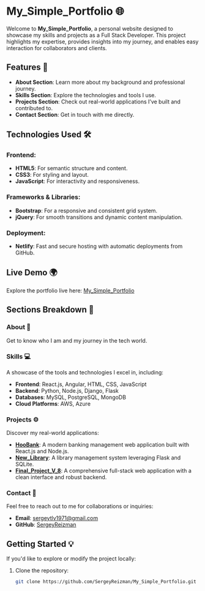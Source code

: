 # My_Simple_Portfolio 🌐

Welcome to **My_Simple_Portfolio**, a personal website designed to showcase my skills and projects as a Full Stack Developer. This project highlights my expertise, provides insights into my journey, and enables easy interaction for collaborators and clients.

## Features 🚀

- **About Section**: Learn more about my background and professional journey.
- **Skills Section**: Explore the technologies and tools I use.
- **Projects Section**: Check out real-world applications I’ve built and contributed to.
- **Contact Section**: Get in touch with me directly.

## Technologies Used 🛠️

### Frontend:
- **HTML5**: For semantic structure and content.
- **CSS3**: For styling and layout.
- **JavaScript**: For interactivity and responsiveness.

### Frameworks & Libraries:
- **Bootstrap**: For a responsive and consistent grid system.
- **jQuery**: For smooth transitions and dynamic content manipulation.

### Deployment:
- **Netlify**: Fast and secure hosting with automatic deployments from GitHub.

## Live Demo 🌍

Explore the portfolio live here: [My_Simple_Portfolio](https://github.com/SergeyReizman/My_Simple_Portfolio.git)

## Sections Breakdown 📝

### About 👤
Get to know who I am and my journey in the tech world.

### Skills 💻
A showcase of the tools and technologies I excel in, including:
- **Frontend**: React.js, Angular, HTML, CSS, JavaScript
- **Backend**: Python, Node.js, Django, Flask
- **Databases**: MySQL, PostgreSQL, MongoDB
- **Cloud Platforms**: AWS, Azure

### Projects ⚙️
Discover my real-world applications:
- **[HooBank](https://sergeybank.netlify.app/)**: A modern banking management web application built with React.js and Node.js.
- **[New_Library](https://github.com/SergeyReizman/New_Library)**: A library management system leveraging Flask and SQLite.
- **[Final_Project_V_8](https://github.com/SergeyReizman/Final_Project_V_8)**: A comprehensive full-stack web application with a clean interface and robust backend.

### Contact 📩
Feel free to reach out to me for collaborations or inquiries:
- **Email**: [sergeytlv1971@gmail.com](mailto:sergeytlv1971@gmail.com)
- **GitHub**: [SergeyReizman](https://github.com/SergeyReizman)

## Getting Started 💡

If you'd like to explore or modify the project locally:
1. Clone the repository:
   ```bash
   git clone https://github.com/SergeyReizman/My_Simple_Portfolio.git
